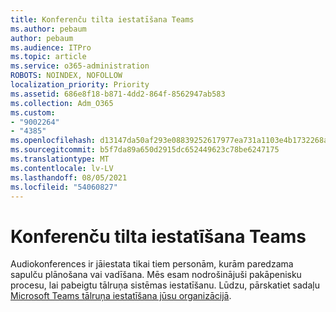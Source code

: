 ```yaml
---
title: Konferenču tilta iestatīšana Teams
ms.author: pebaum
author: pebaum
ms.audience: ITPro
ms.topic: article
ms.service: o365-administration
ROBOTS: NOINDEX, NOFOLLOW
localization_priority: Priority
ms.assetid: 686e8f18-b871-4dd2-864f-8562947ab583
ms.collection: Adm_O365
ms.custom:
- "9002264"
- "4385"
ms.openlocfilehash: d13147da50af293e08839252617977ea731a1103e4b1732268aff645721d5f73
ms.sourcegitcommit: b5f7da89a650d2915dc652449623c78be6247175
ms.translationtype: MT
ms.contentlocale: lv-LV
ms.lasthandoff: 08/05/2021
ms.locfileid: "54060827"
---
```

# <a name="set-up-a-conferencing-bridge-for-teams"></a>Konferenču tilta iestatīšana Teams

Audiokonferences ir jāiestata tikai tiem personām, kurām paredzama sapulču plānošana vai vadīšana. Mēs esam nodrošinājuši pakāpenisku procesu, lai pabeigtu tālruņa sistēmas iestatīšanu. Lūdzu, pārskatiet sadaļu [Microsoft Teams tālruņa iestatīšana jūsu organizācijā](https://docs.microsoft.com/MicrosoftTeams/phone-number-calling-plans/port-order-overview).
